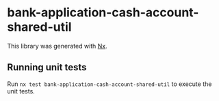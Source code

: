 # bank-application-cash-account-shared-util

This library was generated with [Nx](https://nx.dev).

## Running unit tests

Run `nx test bank-application-cash-account-shared-util` to execute the unit tests.
